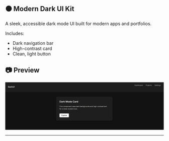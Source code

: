 ## ⚫ Modern Dark UI Kit

A sleek, accessible dark mode UI built for modern apps and portfolios.

Includes:

- Dark navigation bar
- High-contrast card
- Clean, light button

## 📷 Preview

![Modern Dark Preview](./preview.png)

---
